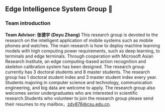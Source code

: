 ## Edge Intelligence System Group 👋

### Team introduction
**Team Advisor: 张德宇 (Deyu Zhang)**
This research group is devoted to the research on the intelligent application of mobile systems such as mobile phones and watches. The main research is how to deploy machine learning models with high computing power requirements, such as deep learning, to terminals and edge terminals. Through cooperation with Microsoft Asian Research Institute, an edge computing-based action recognition and skeleton calibration system has been designed. The research group currently has 3 doctoral students and 8 master students. The research group has 1 doctoral student index and 3 master student index every year. Students majoring in computer science and technology, communication engineering, and big data are welcome to apply. The research group also welcomes senior undergraduates who are interested in scientific research.Students who volunteer to join the research group please send their resumes to my mailbox，zdy876@csu.edu.cn.

<!--

**Here are some ideas to get you started:**

🙋‍♀️ A short introduction - what is your organization all about?
🌈 Contribution guidelines - how can the community get involved?
👩‍💻 Useful resources - where can the community find your docs? Is there anything else the community should know?
🍿 Fun facts - what does your team eat for breakfast?
🧙 Remember, you can do mighty things with the power of [Markdown](https://docs.github.com/github/writing-on-github/getting-started-with-writing-and-formatting-on-github/basic-writing-and-formatting-syntax)
-->

